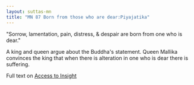```yaml
---
layout: suttas-mn
title: "MN 87 Born from those who are dear:Piyajatika"
---
```


"Sorrow, lamentation, pain, distress, & despair are born from one who is dear."


A king and queen argue about the Buddha's statement. Queen Mallika convinces the king that when there is alteration in one who is dear there is suffering.


Full text on [Access to Insight](https://accesstoinsight.org/tipitaka/mn/mn.087.than.html)
